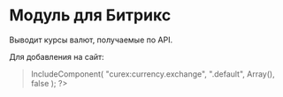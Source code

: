 # Модуль для Битрикс

Выводит курсы валют, получаемые по API.

Для добавления на сайт:

> <?
> $APPLICATION-\>IncludeComponent(
> "curex:currency.exchange",
> ".default",
> Array(),
> false
> );
> ?>

